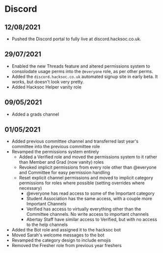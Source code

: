# Discord

## 12/08/2021

* Pushed the Discord portal to fully live at discord.hacksoc.co.uk.

## 29/07/2021

* Enabled the new Threads feature and altered permissions system to consolodate usage perms into the `@everyone` role, as per other perms.
* Added the `discord.hacksoc.co.uk` automated signup site in early beta. It works, but doesn't look very pretty.
* Added Hacksoc Helper vanity role

## 09/05/2021

* Added a grads channel

## 01/05/2021

* Added previous committee channel and transferred last year's committee into the previous committee role
* Revamped the permissions system entirely
  * Added a Verified role and moved the permissions system to it rather than Member and Grad \(now vanity\) roles
  * Revoked implicit permissions from every role other than @everyone and Committee for easy permission handling
  * Reset explicit channel permissions and moved to implicit category permissions for roles where possible \(setting overrides where necessary\)
    * @everyone has read access to some of the Important category
    * Student Association has the same access, with a couple more Important Channels
    * Verified has access to virtually everything other than the Committee channels. No write access to important channels
    * Abertay Staff have similar access to Verified, but with no access to the help channels
* Added the Bot role and assigned it to the hacksoc bot
* Moved Sarah's welcome messages to the bot
* Revamped the category design to include emojis
* Removed the Fresher role from previous year freshers

